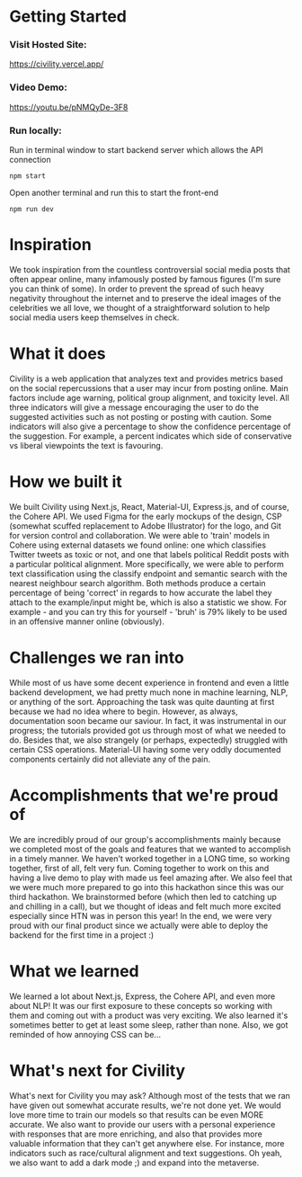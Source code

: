 # Getting Started
### Visit Hosted Site:
https://civility.vercel.app/

### Video Demo:
https://youtu.be/pNMQyDe-3F8

### Run locally:

Run in terminal window to start backend server which allows the API connection
```
npm start
```
Open another terminal and run this to start the front-end
```
npm run dev
```

# Inspiration
We took inspiration from the countless controversial social media posts that often appear online, many infamously posted by famous figures (I'm sure you can think of some). In order to prevent the spread of such heavy negativity throughout the internet and to preserve the ideal images of the celebrities we all love, we thought of a straightforward solution to help social media users keep themselves in check.

# What it does
Civility is a web application that analyzes text and provides metrics based on the social repercussions that a user may incur from posting online. Main factors include age warning, political group alignment, and toxicity level. All three indicators will give a message encouraging the user to do the suggested activities such as not posting or posting with caution. Some indicators will also give a percentage to show the confidence percentage of the suggestion. For example, a percent indicates which side of conservative vs liberal viewpoints the text is favouring.

# How we built it
We built Civility using Next.js, React, Material-UI, Express.js, and of course, the Cohere API. We used Figma for the early mockups of the design, CSP (somewhat scuffed replacement to Adobe Illustrator) for the logo, and Git for version control and collaboration. We were able to 'train' models in Cohere using external datasets we found online: one which classifies Twitter tweets as toxic or not, and one that labels political Reddit posts with a particular political alignment. More specifically, we were able to perform text classification using the classify endpoint and semantic search with the nearest neighbour search algorithm. Both methods produce a certain percentage of being 'correct' in regards to how accurate the label they attach to the example/input might be, which is also a statistic we show. For example - and you can try this for yourself - 'bruh' is 79% likely to be used in an offensive manner online (obviously).

# Challenges we ran into
While most of us have some decent experience in frontend and even a little backend development, we had pretty much none in machine learning, NLP, or anything of the sort. Approaching the task was quite daunting at first because we had no idea where to begin. However, as always, documentation soon became our saviour. In fact, it was instrumental in our progress; the tutorials provided got us through most of what we needed to do. Besides that, we also strangely (or perhaps, expectedly) struggled with certain CSS operations. Material-UI having some very oddly documented components certainly did not alleviate any of the pain.

# Accomplishments that we're proud of
We are incredibly proud of our group's accomplishments mainly because we completed most of the goals and features that we wanted to accomplish in a timely manner. We haven't worked together in a LONG time, so working together, first of all, felt very fun. Coming together to work on this and having a live demo to play with made us feel amazing after. We also feel that we were much more prepared to go into this hackathon since this was our third hackathon. We brainstormed before (which then led to catching up and chilling in a call), but we thought of ideas and felt much more excited especially since HTN was in person this year! In the end, we were very proud with our final product since we actually were able to deploy the backend for the first time in a project :)

# What we learned
We learned a lot about Next.js, Express, the Cohere API, and even more about NLP! It was our first exposure to these concepts so working with them and coming out with a product was very exciting. We also learned it's sometimes better to get at least some sleep, rather than none. Also, we got reminded of how annoying CSS can be...

# What's next for Civility
What's next for Civility you may ask? Although most of the tests that we ran have given out somewhat accurate results, we're not done yet. We would love more time to train our models so that results can be even MORE accurate. We also want to provide our users with a personal experience with responses that are more enriching, and also that provides more valuable information that they can't get anywhere else. For instance, more indicators such as race/cultural alignment and text suggestions. Oh yeah, we also want to add a dark mode ;) and expand into the metaverse.
